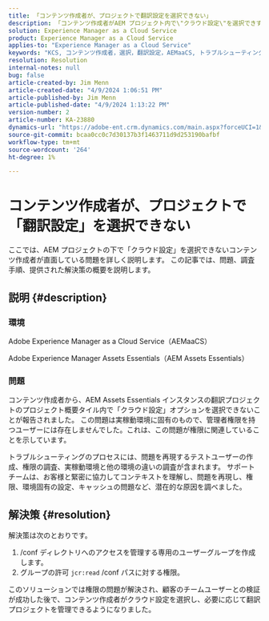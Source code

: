 ```yaml
---
title: 「コンテンツ作成者が、プロジェクトで翻訳設定を選択できない」
description: 「コンテンツ作成者がAEM プロジェクト内で\"クラウド設定\"を選択できず、翻訳設定を効果的に管理できなくなる。」
solution: Experience Manager as a Cloud Service
product: Experience Manager as a Cloud Service
applies-to: "Experience Manager as a Cloud Service"
keywords: "KCS, コンテンツ作成者，選択，翻訳設定，AEMaaCS, トラブルシューティング，AEM Assets Essentials, Adobe Experience Manager as a Cloud Service, プロジェクト"
resolution: Resolution
internal-notes: null
bug: false
article-created-by: Jim Menn
article-created-date: "4/9/2024 1:06:51 PM"
article-published-by: Jim Menn
article-published-date: "4/9/2024 1:13:22 PM"
version-number: 2
article-number: KA-23880
dynamics-url: "https://adobe-ent.crm.dynamics.com/main.aspx?forceUCI=1&pagetype=entityrecord&etn=knowledgearticle&id=70690e04-72f6-ee11-a1fe-6045bd006268"
source-git-commit: bcaa0cc0c7d30137b3f1463711d9d253190bafbf
workflow-type: tm+mt
source-wordcount: '264'
ht-degree: 1%

---
```


# コンテンツ作成者が、プロジェクトで「翻訳設定」を選択できない


ここでは、AEM プロジェクトの下で「クラウド設定」を選択できないコンテンツ作成者が直面している問題を詳しく説明します。 この記事では、問題、調査手順、提供された解決策の概要を説明します。

## 説明 {#description}


### 環境

Adobe Experience Manager as a Cloud Service（AEMaaCS）

Adobe Experience Manager Assets Essentials（AEM Assets Essentials）

### 問題 

コンテンツ作成者から、AEM Assets Essentials インスタンスの翻訳プロジェクトのプロジェクト概要タイル内で「クラウド設定」オプションを選択できないことが報告されました。 この問題は実稼動環境に固有のもので、管理者権限を持つユーザーには存在しませんでした。これは、この問題が権限に関連していることを示しています。

トラブルシューティングのプロセスには、問題を再現するテストユーザーの作成、権限の調査、実稼動環境と他の環境の違いの調査が含まれます。 サポートチームは、お客様と緊密に協力してコンテキストを理解し、問題を再現し、権限、環境固有の設定、キャッシュの問題など、潜在的な原因を調べました。


## 解決策 {#resolution}


解決策は次のとおりです。

1. /conf ディレクトリへのアクセスを管理する専用のユーザーグループを作成します。
2. グループの許可 `jcr:read` /conf パスに対する権限。


このソリューションでは権限の問題が解決され、顧客のチームユーザーとの検証が成功した後で、コンテンツ作成者がクラウド設定を選択し、必要に応じて翻訳プロジェクトを管理できるようになりました。
